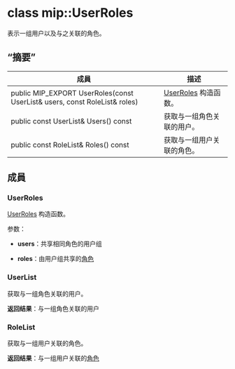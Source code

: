 # <a name="class-mipuserroles"></a>class mip::UserRoles 
表示一组用户以及与之关联的角色。
  
## <a name="summary"></a>“摘要”
 成員                        | 描述                                
--------------------------------|---------------------------------------------
 public MIP_EXPORT UserRoles(const UserList& users, const RoleList& roles)  |  [UserRoles](class_mip_userroles.md) 构造函数。
 public const UserList& Users() const  |  获取与一组角色关联的用户。
 public const RoleList& Roles() const  |  获取与一组用户关联的角色。
  
## <a name="members"></a>成員
  
### <a name="userroles"></a>UserRoles
[UserRoles](class_mip_userroles.md) 构造函数。

参数：  
* **users**：共享相同角色的用户组 


* **roles**：由用户组共享的[角色](class_mip_roles.md)


  
### <a name="userlist"></a>UserList
获取与一组角色关联的用户。

  
**返回结果**：与一组角色关联的用户
  
### <a name="rolelist"></a>RoleList
获取与一组用户关联的角色。

  
**返回结果**：与一组用户关联的[角色](class_mip_roles.md)